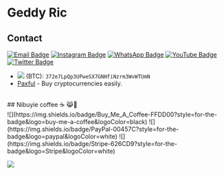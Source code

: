 <h1 align ="centre">Geddy Ric</h1>


## Contact

 [![Email Badge](https://img.shields.io/badge/Email-brown?style=for-the-badge&logo=gmail&logoColor=green)](mailto:ctronics.aid@gmail.com) [![Instagram Badge](https://img.shields.io/badge/Instagram-ff69b4?style=for-the-badge&logo=instagram&logoColor=white)](https://www.instagram.com/gr_cictehro?igsh=dGJlM3VzYnlzNmJ6) [![WhatsApp Badge](https://img.shields.io/badge/Whatsapp-25D366?style=for-the-badge&logo=whatsapp&logoColor=white)](https://wa.me/254104166980) [![YouTube Badge](https://img.shields.io/badge/YouTube-red?style=for-the-badge&logo=youtube&logoColor=white)](https://youtube.com/@cictehro?si=x1Pu4vLc7k4emoS2) [![Twitter Badge](https://img.shields.io/badge/Twitter-black?style=for-the-badge&logo=Twitter&logoColor=white)](https://x.com/@ricgeddy)




- ![](https://img.shields.io/badge/Bitcoin-000000?style=for-the-badge&logo=bitcoin&logoColor=white) (BTC): `372e7LpQp3UPweSX7GNHfiNzrm3WvWTUmN`
- [Paxful](https://paxful.com/register?r=KmdA11VGrdV) - Buy cryptocurrencies easily.
<br/>
## Nibuyie coffee ☕ 😹🗿 <br/>
![](https://img.shields.io/badge/Buy_Me_A_Coffee-FFDD00?style=for-the-badge&logo=buy-me-a-coffee&logoColor=black)
![](https://img.shields.io/badge/PayPal-00457C?style=for-the-badge&logo=paypal&logoColor=white)
![](https://img.shields.io/badge/Stripe-626CD9?style=for-the-badge&logo=Stripe&logoColor=white)

![](https://img.shields.io/badge/Ethereum-3C3C3D?style=for-the-badge&logo=Ethereum&logoColor=white)

<!---savvydarknight/savvydarknight is a ✨ special ✨ repository because its `README.md` (this file) appears on your GitHub profile.You can click the Preview link to take a look at your changes.--->
